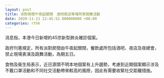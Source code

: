 ```yaml
---
layout: post
title: 派對房間午夜起關閉　酒吧夜店等場所禁跳舞活動
date: 2020-11-21 12:45:52.000000000 +08:00
categories: rthk
---
```


消息指，本港今日新增約45宗新型肺炎確診個案。

政府刊憲規定，所有派對房間由午夜起關閉，餐飲處所包括酒吧、夜店及夜總會，禁止現場表演及跳舞活動，為期五日。

食物及衞生局表示，近日源頭不明本地個案有上升趨勢，考慮到近期個案顯示涉及不戴口罩活動和不同社交活動帶來較高的風險，因此有需要收緊社交距離措施。
